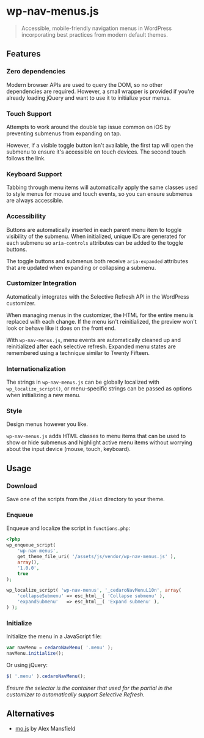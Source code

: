 # wp-nav-menus.js

> Accessible, mobile-friendly navigation menus in WordPress incorporating best practices from modern default themes.

## Features

### Zero dependencies

Modern browser APIs are used to query the DOM, so no other dependencies are required. However, a small wrapper is provided if you're already loading jQuery and want to use it to initialize your menus.

### Touch Support

Attempts to work around the double tap issue common on iOS by preventing submenus from expanding on tap.

However, if a visible toggle button isn't available, the first tap will open the submenu to ensure it's accessible on touch devices. The second touch follows the link.

### Keyboard Support

Tabbing through menu items will automatically apply the same classes used to style menus for mouse and touch events, so you can ensure submenus are always accessible.

### Accessibility

Buttons are automatically inserted in each parent menu item to toggle visibility of the submenu. When initialized, unique IDs are generated for each submenu so `aria-controls` attributes can be added to the toggle buttons.

The toggle buttons and submenus both receive `aria-expanded` attributes that are updated when expanding or collapsing a submenu.

### Customizer Integration

Automatically integrates with the Selective Refresh API in the WordPress customizer.

When managing menus in the customizer, the HTML for the entire menu is replaced with each change. If the menu isn't reinitialized, the preview won't look or behave like it does on the front end.

With `wp-nav-menus.js`, menu events are automatically cleaned up and reinitialized after each selective refresh. Expanded menu states are remembered using a technique similar to Twenty Fifteen.

### Internationalization

The strings in `wp-nav-menus.js` can be globally localized with `wp_localize_script()`, or menu-specific strings can be passed as options when initializing a new menu.

### Style

Design menus however you like.

`wp-nav-menus.js` adds HTML classes to menu items that can be used to show or hide submenus and highlight active menu items without worrying about the input device (mouse, touch, keyboard).


## Usage

### Download

Save one of the scripts from the `/dist` directory to your theme.

### Enqueue

Enqueue and localize the script in `functions.php`:

```php
<?php
wp_enqueue_script(
	'wp-nav-menus',
	get_theme_file_uri( '/assets/js/vendor/wp-nav-menus.js' ),
	array(),
	'1.0.0',
	true
);

wp_localize_script( 'wp-nav-menus', '_cedaroNavMenuL10n', array(
	'collapseSubmenu' => esc_html__( 'Collapse submenu' ),
	'expandSubmenu'   => esc_html__( 'Expand submenu' ),
) );
```

### Initialize

Initialize the menu in a JavaScript file:

```js
var navMenu = cedaroNavMenu( '.menu' );
navMenu.initialize();
```

Or using jQuery:

```js
$( '.menu' ).cedaroNavMenu();
```

*Ensure the selector is the container that used for the partial in the customizer to automatically support Selective Refresh.*


## Alternatives

* [mo.js](https://github.com/themefoundation/mo-js) by Alex Mansfield
